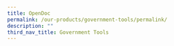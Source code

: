 ```yaml
---
title: OpenDoc
permalink: /our-products/government-tools/permalink/
description: ""
third_nav_title: Government Tools
---
```

